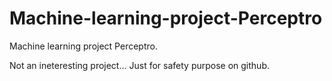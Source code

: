 # Machine-learning-project-Perceptro

Machine learning project Perceptro.

Not an ineteresting project... Just for safety purpose on github. 
